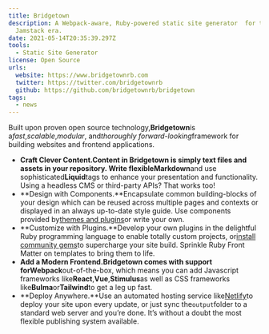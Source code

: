```yaml
---
title: Bridgetown
description: A Webpack-aware, Ruby-powered static site generator  for the modern
  Jamstack era.
date: 2021-05-14T20:35:39.297Z
tools:
  - Static Site Generator
license: Open Source
urls:
  website: https://www.bridgetownrb.com
  twitter: https://twitter.com/bridgetownrb
  github: https://github.com/bridgetownrb/bridgetown
tags:
  - news
---
```

Built upon proven open source technology,**Bridgetown**is a*fast*,*scalable*,*modular*, and*thoroughly forward-looking*framework for building websites and frontend applications.

* **Craft Clever Content.**Content in Bridgetown is simply text files and assets in your repository. Write flexible**Markdown**and use sophisticated**Liquid**tags to enhance your presentation and functionality. Using a headless CMS or third-party APIs? That works too!
* **Design with Components.**Encapsulate common building-blocks of your design which can be reused across multiple pages and contexts or displayed in an always up-to-date style guide. Use components provided by[themes and plugins](https://www.bridgetownrb.com/plugins/)or write your own.
* **Customize with Plugins.**Develop your own plugins in the delightful Ruby programming language to enable totally custom projects, or[install community gems](https://www.bridgetownrb.com/plugins/)to supercharge your site build. Sprinkle Ruby Front Matter on templates to bring them to life.
* **Add a Modern Frontend.**Bridgetown comes with support for**Webpack**out-of-the-box, which means you can add Javascript frameworks like**React**,**Vue**,**Stimulus**as well as CSS frameworks like**Bulma**or**Tailwind**to get a leg up fast.
* **Deploy Anywhere.**Use an automated hosting service like[Netlify](https://www.netlify.com/)to deploy your site upon every update, or just sync the`output`folder to a standard web server and you’re done. It’s without a doubt the most flexible publishing system available.
